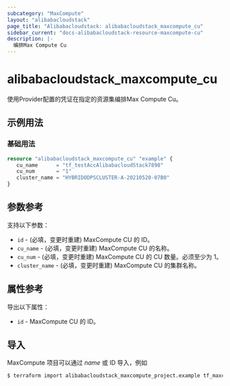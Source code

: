 ```yaml
---
subcategory: "MaxCompute"
layout: "alibabacloudstack"
page_title: "Alibabacloudstack: alibabacloudstack_maxcompute_cu"
sidebar_current: "docs-alibabacloudstack-resource-maxcompute-cu"
description: |-
  编排Max Compute Cu
---
```


# alibabacloudstack_maxcompute_cu

使用Provider配置的凭证在指定的资源集编排Max Compute Cu。


## 示例用法

### 基础用法

```terraform
resource "alibabacloudstack_maxcompute_cu" "example" {
   cu_name      = "tf_testAccAlibabacloudStack7898"
   cu_num       = "1"
   cluster_name = "HYBRIDODPSCLUSTER-A-20210520-07B0"
}
```
## 参数参考

支持以下参数：
* `id` - (必填，变更时重建) MaxCompute CU 的 ID。
* `cu_name` - (必填，变更时重建) MaxCompute CU 的名称。 
* `cu_num` - (必填，变更时重建) MaxCompute CU 的 CU 数量。必须至少为 1。 
* `cluster_name` - (必填，变更时重建) MaxCompute CU 的集群名称。

## 属性参考

导出以下属性：
* `id` - MaxCompute CU 的 ID。 

## 导入

MaxCompute 项目可以通过 *name* 或 ID 导入，例如

```bash
$ terraform import alibabacloudstack_maxcompute_project.example tf_maxcompute_project
```